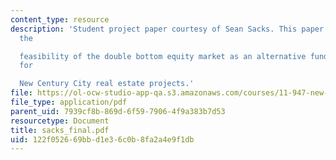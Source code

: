 ```yaml
---
content_type: resource
description: 'Student project paper courtesy of Sean Sacks. This paper seeks to investigate
  the

  feasibility of the double bottom equity market as an alternative funding source
  for

  New Century City real estate projects.'
file: https://ol-ocw-studio-app-qa.s3.amazonaws.com/courses/11-947-new-century-cities-real-estate-digital-technology-and-design-fall-2004/122f052669bbd1e36c0b8fa2a4e9f1db_sacks_final.pdf
file_type: application/pdf
parent_uid: 7939cf8b-869d-6f59-7906-4f9a383b7d53
resourcetype: Document
title: sacks_final.pdf
uid: 122f0526-69bb-d1e3-6c0b-8fa2a4e9f1db
---
```

